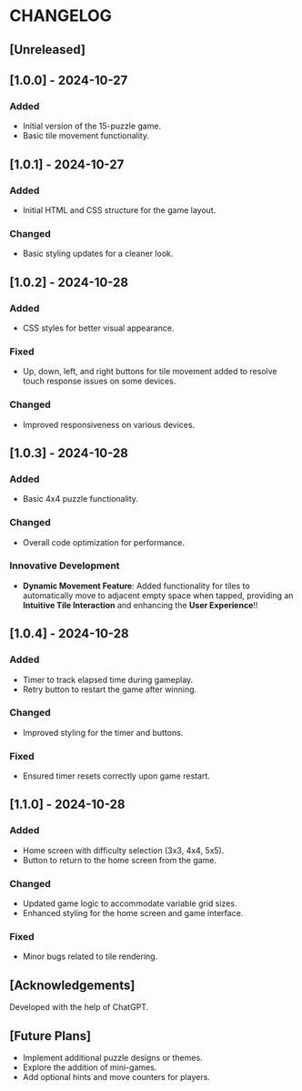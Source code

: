 # CHANGELOG

## [Unreleased]

## [1.0.0] - 2024-10-27
### Added
- Initial version of the 15-puzzle game.
- Basic tile movement functionality.

## [1.0.1] - 2024-10-27
### Added
- Initial HTML and CSS structure for the game layout.
### Changed
- Basic styling updates for a cleaner look.

## [1.0.2] - 2024-10-28
### Added
- CSS styles for better visual appearance.
### Fixed
- Up, down, left, and right buttons for tile movement added to resolve touch response issues on some devices.
### Changed
- Improved responsiveness on various devices.

## [1.0.3] - 2024-10-28
### Added
- Basic 4x4 puzzle functionality.
### Changed
- Overall code optimization for performance.
### Innovative Development
- **Dynamic Movement Feature**: Added functionality for tiles to automatically move to adjacent empty space when tapped, providing an **Intuitive Tile Interaction** and enhancing the **User Experience**!!

## [1.0.4] - 2024-10-28
### Added
- Timer to track elapsed time during gameplay.
- Retry button to restart the game after winning.
### Changed
- Improved styling for the timer and buttons.
### Fixed
- Ensured timer resets correctly upon game restart.

## [1.1.0] - 2024-10-28
### Added
- Home screen with difficulty selection (3x3, 4x4, 5x5).
- Button to return to the home screen from the game.
### Changed
- Updated game logic to accommodate variable grid sizes.
- Enhanced styling for the home screen and game interface.
### Fixed
- Minor bugs related to tile rendering.

## [Acknowledgements]
Developed with the help of ChatGPT.

## [Future Plans]
- Implement additional puzzle designs or themes.
- Explore the addition of mini-games.
- Add optional hints and move counters for players.
